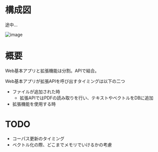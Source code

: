 # 構成図

途中...

![image](https://user-images.githubusercontent.com/17490886/32927440-e7f08d32-cb8f-11e7-8ef3-2aaaf13410b5.png)

# 概要

Web基本アプリと拡張機能は分割。APIで結合。

Web基本アプリが拡張APIを呼び出すタイミングは以下の二つ

- ファイルが追加された時
  - 拡張APIではPDFの読み取りを行い、テキストやベクトルをDBに追加
- 拡張機能を使用する時



# TODO

- コーパス更新のタイミング
- ベクトル化の際、どこまでメモリでいけるかの考慮